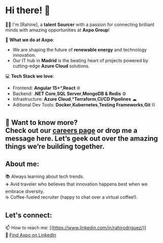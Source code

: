 # Hi there! 👋

👩‍💻 I'm [Rahine], a **talent Sourcer** with a passion for connecting brilliant minds with amazing opportunities at **Axpo Group**! 

🚀 **What we do at Axpo**:
- We are shaping the future of **renewable energy** and technology innovation.
- Our IT hub in **Madrid** is the beating heart of projects powered by cutting-edge **Azure Cloud** solutions.

💻 **Tech Stack we love**:
- Frontend: **Angular 15+***,**React** 🌐  
- Backend: **.NET Core**,**SQL Server**,**MongoDB & Redis** ⚙️  
- Infrastructure: **Azure Cloud**,***Terraform**,**CI/CD Pipelines** ☁  
- Aditional Dev Tools: **Docker**,**Kubernetes**,**Testing Frameworks**,**Git** ⛓️  

💬 **Want to know more?**  
Check out our [careers page](careers.axpo.com) or drop me a message here. Let’s geek out over the amazing things we’re building together.  
---

## About me:
📚 Always learning about tech trends.  
✈️ Avid traveler who believes that innovation happens best when we embrace diversity.  
☕ Coffee-fueled recruiter (happy to chat over a virtual coffee!).

## Let's connect:
📫 How to reach me: [(https://www.linkedin.com/in/rahirodriguez/)]  
🤝 [Find Axpo on LinkedIn](https://www.linkedin.com/company/axpo-group/)  
